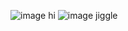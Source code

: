 ![image](https://static.wikia.nocookie.net/forsaken2024/images/c/c3/TwoTimeMilestoneI.png/revision/latest/scale-to-width-down/1000?cb=20250427031137) hi
![image](https://static.wikia.nocookie.net/forsaken2024/images/7/7e/Prince_TwoTime.png/revision/latest?cb=20250427061310) jiggle
